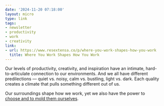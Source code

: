 ```yaml
---
date: '2024-11-20 07:18:00'
layout: micro
type: link
tags:
- newsletter
- productivity
- work
- creativity
link:
- url: https://www.resextensa.co/p/where-you-work-shapes-how-you-work
  title: Where You Work Shapes How You Work
---
```


Our levels of productivity, creativity, and inspiration have an intimate, hard-to-articulate connection to our environments. And we all have different predilections — quiet vs. noisy, calm vs. bustling, light vs. dark. Each quality creates a climate that pulls something different out of us.

Our surroundings shape how we work, yet we also have the power to [choose and to mold them ourselves](https://www.resextensa.co/p/shaping-our-environments).
